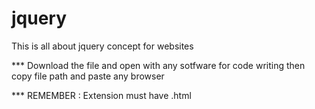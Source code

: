 # jquery
This is all about jquery concept for websites 

*** Download the file and open with any sotfware for code writing then copy file path and paste any browser

*** REMEMBER : Extension must have .html 
